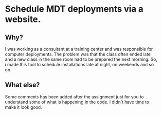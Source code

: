 # Schedule MDT deployments via a website.

## Why?
I was working as a consultant at a training center and was responsible for computer deployments. The problem was that the class often ended late and a new class in the same room had to be prepared the next morning. So, i made this tool to schedule installations late at night, on weekends and so on.

## What else?
Some comments has been added after the assignment just for you to understand some of what is happening in the code. I didn´t have time to make it look good.